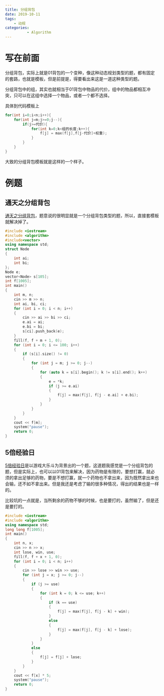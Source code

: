 ```yaml
---
title: 分组背包
date: 2019-10-11
tags: 
    - 动规
categories:
          - Algorithm
---
```


# 写在前面

分组背包，实际上就是01背包的一个变种，像这种动态规划类型的题，都有固定的套路，也就是模板，但是前提是，得要看出来这是一道这种类型的题。

分组背包中的组，其实也就相当于01背包中物品的代价，组中的物品都相互冲突，只可以在这组中选择一个物品，或者一个都不选择。

具体到代码模板上

```cpp
for(int i=0;i<n;i++){
    for(int j=m;j>=0;j--){
        if(j>=代价){
            for(int k=0;k<组的长度;k++){
                f[j] = max(f[j],f[j-代价]+权重);
            }
        }
    }
}
```

大致的分组背包模板就是这样的一个样子。

# 例题

## 通天之分组背包

[通天之分组背包](https://www.luogu.org/problem/P1757)，题意说的很明显就是一个分组背包类型的题，所以，直接套模板就解决掉了。

```cpp
#include <iostream>
#include <algorithm>
#include<vector>
using namespace std;
struct Node
{
    int ai;
    int bi;
};
Node e;
vector<Node> s[105];
int f[1005];
int main()
{
    int m, n;
    cin >> m >> n;
    int ai, bi, ci;
    for (int i = 0; i < n; i++)
    {
        cin >> ai >> bi >> ci;
        e.ai = ai;
        e.bi = bi;
        s[ci].push_back(e);
    }
    fill(f, f + m + 1, 0);
    for (int i = 0; i <= 100; i++)
    {
        if (s[i].size() != 0)
        {
            for (int j = m; j >= 0; j--)
            {
                for (auto k = s[i].begin(); k != s[i].end(); k++)
                {
                    e = *k;
                    if (j >= e.ai)
                    {
                        f[j] = max(f[j], f[j - e.ai] + e.bi);
                    }
                }
            }
        }
    }
    cout << f[m];
    system("pause");
    return 0;
}
```

## 5倍经验日

[5倍经验日](https://www.luogu.org/problem/P1802)是以游戏大乐斗为背景出的一个题，这道题我感觉是一个分组背包的题，但是实际上，也可以以01背包来解决，因为药物是有限的，要想打赢，就必须的拿出足够的药物，要是不想打赢，就一个药物也不拿出来，因为既然拿出来也会输，还不如不拿出来。但是我还是考虑了输的很多种情况，得出的结果也是一样的。

比较坑的一点就是，当所剩余的药物不够的时候，也是要打的，虽然输了，但是还是要打的。

```cpp
#include <iostream>
#include <algorithm>
using namespace std;
long long f[1005];
int main()
{
    int n, x;
    cin >> n >> x;
    int lose, win, use;
    fill(f, f + x + 1, 0);
    for (int i = 0; i < n; i++)
    {
        cin >> lose >> win >> use;
        for (int j = x; j >= 0; j--)
        {
            if (j >= use)
            {
                for (int k = 0; k <= use; k++)
                {
                    if (k == use)
                    {
                        f[j] = max(f[j], f[j - k] + win);
                    }
                    else
                    {
                        f[j] = max(f[j], f[j - k] + lose);
                    }
                }
            }
            else
            {
                f[j] = f[j] + lose;
            }
        }
    }
    cout << f[x] * 5;
    system("pause");
    return 0;
}
```